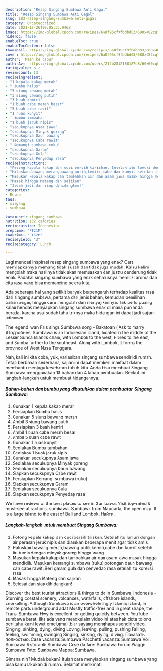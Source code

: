 ```yaml
---
description: "Resep Singang Sumbawa Anti Gagal"
title: "Resep Singang Sumbawa Anti Gagal"
slug: 183-resep-singang-sumbawa-anti-gagal
category: Uncategorized
date: 2021-12-26T00:05:37.946Z
image: https://img-global.cpcdn.com/recipes/6a8f95cf9fbdbd03/680x482cq70/singang-sumbawa-foto-resep-utama.jpg
hideToc: false
enableToc: true
enableTocContent: false
thumbnail: https://img-global.cpcdn.com/recipes/6a8f95cf9fbdbd03/680x482cq70/singang-sumbawa-foto-resep-utama.jpg
cover: https://img-global.cpcdn.com/recipes/6a8f95cf9fbdbd03/680x482cq70/singang-sumbawa-foto-resep-utama.jpg
author:  Maen ke dapur
authorAv:  https://img-global.cpcdn.com/users/212b2832188187c8/60x60cq50/avatar.jpg
ratingvalue: 3.2
reviewcount: 13
recipeingredient:
- "1 kepala kakap merah"
- " Bumbu halus"
- "5 siung bawang merah"
- "3 siung bawang putih"
- "3 buah kemiri"
- "1 buah cabe merah besar"
- "5 buah cabe rawit"
- "1 ruas kunyit"
- " Bumbu tambahan"
- "1 buah jeruk nipis"
- "secukupnya Asam jawa"
- "secukupnya Minyak goreng"
- "secukupnya Daun bawang"
- "secukupnya Cabe rawit"
- " Kemangi sumbawa ruku"
- "secukupnya Garam"
- "secukupnya Gula"
- "secukupnya Penyedap rasa"
recipeinstructions:
- "Potong kepala kakap dan cuci bersih tiriskan. Setelah itu lumuri dengan air perasan jeruk nipis dan diamkan beberapa menit agar tidak amis."
- "Haluskan bawang merah,bawang putih,kemiri,cabe dan kunyit setelah itu tumis dengan minyak goreng hingga wangi"
- "Masukan kepala kakap dan tambahkan air dan asam jawa masak hingga mendidih. Masukan kemangi sumbawa (ruku) potongan daun bawang dan cabe rawit. Beri garam,gula dan penyedap rasa setelah itu koreksi rasa."
- "Masak hingga Mateng dan sajikan"
- "Sudah jadi dan siap dihidangkan!"
categories:
- Resep
tags:
- singang
- sumbawa

katakunci: singang sumbawa 
nutrition: 132 calories
recipecuisine: Indonesian
preptime: "PT21M"
cooktime: "PT57M"
recipeyield: "3"
recipecategory: Lunch

---
```



Lagi mencari inspirasi resep singang sumbawa yang enak? Cara menyiapkannya memang tidak susah dan tidak juga mudah. Kalau keliru mengolah maka hasilnya tidak akan memuaskan dan justru cenderung tidak enak. Padahal singang sumbawa yang enak seharusnya memiliki aroma dan cita rasa yang bisa memancing selera kita.


Ada beberapa hal yang sedikit banyak berpengaruh terhadap kualitas rasa dari singang sumbawa, pertama dari jenis bahan, kemudian pemilihan bahan segar, hingga cara mengolah dan menyajikannya. Tak perlu pusing kalau hendak menyiapkan singang sumbawa enak di mana pun anda berada, karena asal sudah tahu triknya maka hidangan ini dapat jadi sajian istimewa.

The legend Iwan Fals sings Sumbawa song - Bakatoan ( Ask to marry )Подробнее. Sumbawa is an Indonesian island, located in the middle of the Lesser Sunda Islands chain, with Lombok to the west, Flores to the east, and Sumba further to the southeast. Along with Lombok, it forms the province of West Nusa Tenggara.


Nah, kali ini kita coba, yuk, variasikan singang sumbawa sendiri di rumah. Tetap berbahan sederhana, sajian ini dapat memberi manfaat dalam membantu menjaga kesehatan tubuh kita. Anda bisa membuat Singang Sumbawa menggunakan 18 bahan dan 4 tahap pembuatan. Berikut ini langkah-langkah untuk membuat hidangannya.

<!--inarticleads1-->

##### Bahan-bahan dan bumbu yang dibutuhkan dalam pembuatan Singang Sumbawa:

1. Gunakan 1 kepala kakap merah
1. Persiapkan  Bumbu halus
1. Gunakan 5 siung bawang merah
1. Ambil 3 siung bawang putih
1. Persiapkan 3 buah kemiri
1. Ambil 1 buah cabe merah besar
1. Ambil 5 buah cabe rawit
1. Gunakan 1 ruas kunyit
1. Sediakan  Bumbu tambahan
1. Sediakan 1 buah jeruk nipis
1. Gunakan secukupnya Asam jawa
1. Sediakan secukupnya Minyak goreng
1. Sediakan secukupnya Daun bawang
1. Siapkan secukupnya Cabe rawit
1. Persiapkan  Kemangi sumbawa (ruku)
1. Siapkan secukupnya Garam
1. Sediakan secukupnya Gula
1. Siapkan secukupnya Penyedap rasa


We have reviews of the best places to see in Sumbawa. Visit top-rated &amp; must-see attractions. sumbawa. Sumbawa from Mapcarta, the open map. It is a large island to the east of Bali and Lombok. Найти. 

<!--inarticleads2-->

##### Langkah-langkah untuk membuat Singang Sumbawa:

1. Potong kepala kakap dan cuci bersih tiriskan. Setelah itu lumuri dengan air perasan jeruk nipis dan diamkan beberapa menit agar tidak amis.
1. Haluskan bawang merah,bawang putih,kemiri,cabe dan kunyit setelah itu tumis dengan minyak goreng hingga wangi
1. Masukan kepala kakap dan tambahkan air dan asam jawa masak hingga mendidih. Masukan kemangi sumbawa (ruku) potongan daun bawang dan cabe rawit. Beri garam,gula dan penyedap rasa setelah itu koreksi rasa.
1. Masak hingga Mateng dan sajikan
1. Selesai dan siap dihidangkan!

Discover the best tourist attractions &amp; things to do in Sumbawa, Indonesia - Stunning coastal scenery, volcanoes, waterfalls, offshore islands, snorkelling. Although Sumbawa is an overwhelmingly Islamic island, in remote parts underground adat Mostly traffic-free and in great shape, the Trans-Sumbawa Hwy is excellent for getting quickly between. YouTube sumbawa barat. jika ada yang mengkelaim video ini atas hak cipta tolong beri tahu kami lewat emel,gmail,biar sayang menghapus sendiri video. Singing, sinking, dying, diving Loving, leaving, pulling, pushing Falling, feeling, swimming, swinging Singing, sinking, dying, diving. Показать полностью. Case vacanza: Sumbawa Pacchetti vacanza: Sumbawa Voli: Sumbawa Ristoranti: Sumbawa Cose da fare: Sumbawa Forum Viaggi: Sumbawa Foto: Sumbawa Mappa: Sumbawa. 

Gimana nih? Mudah bukan? Itulah cara menyiapkan singang sumbawa yang bisa kamu lakukan di rumah. Selamat menikmati
